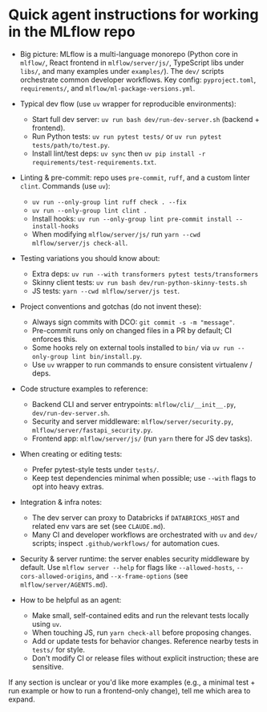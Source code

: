 <!--
This file provides compact, actionable guidance for AI coding agents (Copilot-style)
to be immediately productive in the MLflow repository. Keep it short and concrete.
-->

# Quick agent instructions for working in the MLflow repo

- Big picture: MLflow is a multi-language monorepo (Python core in `mlflow/`,
  React frontend in `mlflow/server/js/`, TypeScript libs under `libs/`, and
  many examples under `examples/`). The `dev/` scripts orchestrate common
  developer workflows. Key config: `pyproject.toml`, `requirements/`,
  and `mlflow/ml-package-versions.yml`.

- Typical dev flow (use `uv` wrapper for reproducible environments):
  - Start full dev server: `uv run bash dev/run-dev-server.sh` (backend + frontend).
  - Run Python tests: `uv run pytest tests/` or `uv run pytest tests/path/to/test.py`.
  - Install lint/test deps: `uv sync` then `uv pip install -r requirements/test-requirements.txt`.

- Linting & pre-commit: repo uses `pre-commit`, `ruff`, and a custom linter `clint`.
  Commands (use `uv`):
  - `uv run --only-group lint ruff check . --fix`
  - `uv run --only-group lint clint .`
  - Install hooks: `uv run --only-group lint pre-commit install --install-hooks`
  - When modifying `mlflow/server/js/` run `yarn --cwd mlflow/server/js check-all`.

- Testing variations you should know about:
  - Extra deps: `uv run --with transformers pytest tests/transformers`
  - Skinny client tests: `uv run bash dev/run-python-skinny-tests.sh`
  - JS tests: `yarn --cwd mlflow/server/js test`.

- Project conventions and gotchas (do not invent these):
  - Always sign commits with DCO: `git commit -s -m "message"`.
  - Pre-commit runs only on changed files in a PR by default; CI enforces this.
  - Some hooks rely on external tools installed to `bin/` via `uv run --only-group lint bin/install.py`.
  - Use `uv` wrapper to run commands to ensure consistent virtualenv / deps.

- Code structure examples to reference:
  - Backend CLI and server entrypoints: `mlflow/cli/__init__.py`, `dev/run-dev-server.sh`.
  - Security and server middleware: `mlflow/server/security.py`, `mlflow/server/fastapi_security.py`.
  - Frontend app: `mlflow/server/js/` (run `yarn` there for JS dev tasks).

- When creating or editing tests:
  - Prefer pytest-style tests under `tests/`.
  - Keep test dependencies minimal when possible; use `--with` flags to opt into heavy extras.

- Integration & infra notes:
  - The dev server can proxy to Databricks if `DATABRICKS_HOST` and related env vars are set (see `CLAUDE.md`).
  - Many CI and developer workflows are orchestrated with `uv` and `dev/` scripts; inspect `.github/workflows/` for automation cues.

- Security & server runtime: the server enables security middleware by default. Use `mlflow server --help` for flags like
  `--allowed-hosts`, `--cors-allowed-origins`, and `--x-frame-options` (see `mlflow/server/AGENTS.md`).

- How to be helpful as an agent:
  - Make small, self-contained edits and run the relevant tests locally using `uv`.
  - When touching JS, run `yarn check-all` before proposing changes.
  - Add or update tests for behavior changes. Reference nearby tests in `tests/` for style.
  - Don't modify CI or release files without explicit instruction; these are sensitive.

If any section is unclear or you'd like more examples (e.g., a minimal test + run example or how to run a frontend-only change), tell me which area to expand.
